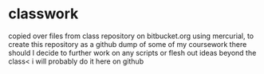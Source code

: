 classwork
=========

copied over files from class repository on bitbucket.org using mercurial, to create this repository as a github dump of some of my coursework there should I decide to further work on any scripts or flesh out ideas beyond the class&lt; i will probably do it here on github
